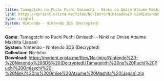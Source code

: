 ```yaml
---
title: Tamagotchi no Puchi Puchi Omisechi - Ninki no Omise Atsume Mashita (Japan)
link: https://myrient.erista.me/files/No-Intro/Nintendo%20-%20Nintendo%203DS%20(Decrypted)/Tamagotchi%20no%20Puchi%20Puchi%20Omisechi%20-%20Ninki%20no%20Omise%20Atsume%20Mashita%20(Japan).zip
type: single1
System: Nintendo - Nintendo 3DS (Decrypted)
---
```

<b>Game:</b> Tamagotchi no Puchi Puchi Omisechi - Ninki no Omise Atsume Mashita (Japan)<br>
<b>System:</b> Nintendo - Nintendo 3DS (Decrypted)<br>
<b>Collection:</b> No-Intro<br>
<b>Download:</b> https://myrient.erista.me/files/No-Intro/Nintendo%20-%20Nintendo%203DS%20(Decrypted)/Tamagotchi%20no%20Puchi%20Puchi%20Omisechi%20-%20Ninki%20no%20Omise%20Atsume%20Mashita%20(Japan).zip